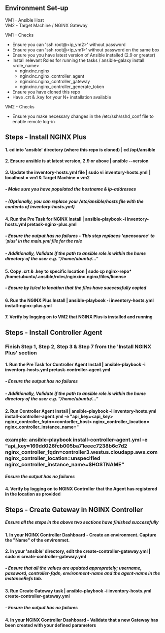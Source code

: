 ## Environment Set-up
VM1 - Ansible Host<br/>
VM2 - Target Machine / NGINX Gateway<br/>

VM1 - Checks
- Ensure you can 'ssh root@<ip_vm2>' without password
- Ensure you can 'ssh root@<ip_vm1>' without password on the same box
- Ensure you you have latest version of Ansible installed (2.9 or greater)
- Install relevant Roles for running the tasks / ansible-galaxy install <role_name>
    - nginxinc.nginx
    - nginxinc.nginx_controller_agent
    - nginxinc.nginx_controller_gateway
    - nginxinc.nginx_controller_generate_token
- Ensure you have cloned this repo
- Have .crt & .key for your N+ installation available

VM2 - Checks<br/>
- Ensure you make necessary changes in the /etc/ssh/sshd_conf file to enable remote log-in


## Steps - Install NGINX Plus

#### 1. cd into 'ansible' directory (where this repo is cloned) | cd /opt/ansible

#### 2. Ensure ansible is at latest version, 2.9 or above | ansible --version

#### 3. Update the inventory-hosts.yml file | sudo vi inventory-hosts.yml | localhost = vm1 & Target Machine = vm2
#####       - Make sure you have populated the hostname & ip-addresses
#####       - (Optionally, you can replace your /etc/ansible/hosts file with the contents of inventory-hosts.yml)

#### 4. Run the Pre Task for NGINX Install | ansible-playbook -i inventory-hosts.yml pretask-nginx-plus.yml
#####       - Ensure the output has no failures - This step replaces 'opensource' to 'plus' in the main.yml file for the role
#####       - Additionally, Validate if the path to ansible role is within the home directory of the user e.g. "/home/ubuntu/..."

#### 5. Copy .crt & .key to specific location | sudo cp nginx-repo* /home/ubuntu/.ansible/roles/nginxinc.nginx/files/license
#####       - Ensure by ls/cd to location that the files have successfully copied  

#### 6. Run the NGINX Plus Install | ansible-playbook -i inventory-hosts.yml install-nginx-plus.yml
#### 7. Verify by logging on to VM2 that NGINX Plus is installed and running   


## Steps - Install Controller Agent

### Finish Step 1, Step 2, Step 3 & Step 7 from the 'Install NGINX Plus' section

#### 1. Run the Pre Task for Controller Agent Install | ansible-playbook -i inventory-hosts.yml pretask-controller-agent.yml
#####       - Ensure the output has no failures
#####       - Additionally, Validate if the path to ansible role is within the home directory of the user e.g. "/home/ubuntu/..."

#### 2. Run Controller Agent Install | ansible-playbook -i inventory-hosts.yml install-controller-agent.yml -e "api_key=<api_key> nginx_controller_fqdn=<contorller_host> nginx_controller_location=<location> nginx_controller_instance_name=<name>"
### example: ansible-playbook install-controller-agent.yml -e "api_key=169dd026fcb005ba71eeec7238b6c7d2 nginx_controller_fqdn=controller3.westus.cloudapp.aws.com nginx_controller_location=unspecified nginx_controller_instance_name=$HOSTNAME"
#####       Ensure the output has no failures
    
#### 4. Verify by logging on to NGINX Controller that the Agent has registered in the location as provided 

## Steps - Create Gateway in NGINX Controller

##### Ensure all the steps in the above two sections have finished successfully

#### 1. In your NGINX Controller Dashboard - Create an environment. Capture the "Name" of the environmet. 

#### 2. In your 'ansible' directory, edit the create-controller-gateway.yml | sudo vi create-controller-gateway.yml
#####       - Ensure that all the values are updated approprately; username, password, controller-fqdn, environment-name and the agent-name in the instanceRefs tab. 

#### 3. Run Create Gateway task | ansible-playbook -i inventory-hosts.yml create-controller-gateway.yml
#####       - Ensure the output has no failures

#### 4. In your NGINX Controller Dashboard - Validate that a new Gateway has been created with your defined parameters

